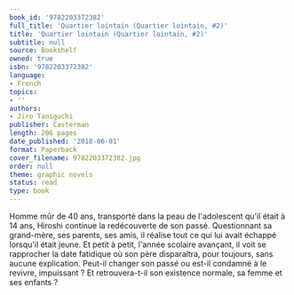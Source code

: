 ```yaml
---
book_id: '9782203372382'
full_title: 'Quartier lointain (Quartier lointain, #2)'
title: 'Quartier lointain (Quartier lointain, #2)'
subtitle: null
source: Bookshelf
owned: true
isbn: '9782203372382'
language:
- French
topics:
- ''
authors:
- Jiro Taniguchi
publisher: Casterman
length: 206 pages
date_published: '2018-06-01'
format: Paperback
cover_filename: 9782203372382.jpg
order: null
theme: graphic novels
status: read
type: book
---
```

Homme mûr de 40 ans, transporté dans la peau de l'adolescent qu'il était à 14 ans, Hiroshi continue la redécouverte de son passé. Questionnant sa grand-mère, ses parents, ses amis, il réalise tout ce qui lui avait échappé lorsqu'il était jeune. Et petit à petit, l'année scolaire avançant, il voit se rapprocher la date fatidique où son père disparaîtra, pour toujours, sans aucune explication. Peut-il changer son passé ou est-il condamné à le revivre, impuissant ? Et retrouvera-t-il son existence normale, sa femme et ses enfants ?
